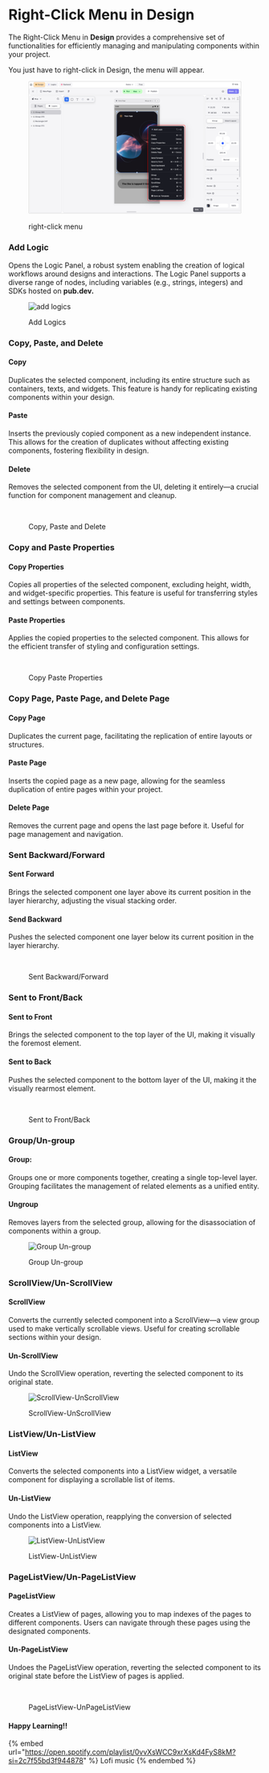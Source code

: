 # Right-Click Menu in Design

The Right-Click Menu in **Design** provides a comprehensive set of functionalities for efficiently managing and manipulating components within your project.

You just have to right-click in Design, the menu will appear.

<figure><img src="../../.gitbook/assets/Right click Menu.png" alt="right-click menu"><figcaption><p>right-click menu</p></figcaption></figure>

### **Add Logic**

Opens the Logic Panel, a robust system enabling the creation of logical workflows around designs and interactions. The Logic Panel supports a diverse range of nodes, including variables (e.g., strings, integers) and SDKs hosted on **pub.dev.**

<figure><img src="../../.gitbook/assets/add logics.gif" alt="add logics"><figcaption><p>Add Logics</p></figcaption></figure>

### **Copy, Paste, and Delete**

#### Copy

Duplicates the selected component, including its entire structure such as containers, texts, and widgets. This feature is handy for replicating existing components within your design.

#### **Paste**

Inserts the previously copied component as a new independent instance. This allows for the creation of duplicates without affecting existing components, fostering flexibility in design.

#### **Delete**

Removes the selected component from the UI, deleting it entirely—a crucial function for component management and cleanup.

<figure><img src="../../.gitbook/assets/copy_paste_delete.gif" alt=""><figcaption><p>Copy, Paste and Delete</p></figcaption></figure>

### **Copy and Paste Properties**

#### **Copy Properties**

Copies all properties of the selected component, excluding height, width, and widget-specific properties. This feature is useful for transferring styles and settings between components.

#### **Paste Properties**

Applies the copied properties to the selected component. This allows for the efficient transfer of styling and configuration settings.

<figure><img src="../../.gitbook/assets/copy_paste_properties.gif" alt=""><figcaption><p>Copy Paste Properties</p></figcaption></figure>

### **Copy Page, Paste Page, and Delete Page**

#### **Copy Page**

Duplicates the current page, facilitating the replication of entire layouts or structures.

#### **Paste Page**

Inserts the copied page as a new page, allowing for the seamless duplication of entire pages within your project.

#### **Delete Page**

Removes the current page and opens the last page before it. Useful for page management and navigation.

### **Sent Backward/Forward**

#### **Sent Forward**

Brings the selected component one layer above its current position in the layer hierarchy, adjusting the visual stacking order.

#### **Send Backward**

Pushes the selected component one layer below its current position in the layer hierarchy.

<figure><img src="../../.gitbook/assets/sent_backward_forward.gif" alt=""><figcaption><p>Sent Backward/Forward</p></figcaption></figure>

### **Sent to Front/Back**

#### **Sent to Front**

Brings the selected component to the top layer of the UI, making it visually the foremost element.

#### **Sent to Back**

Pushes the selected component to the bottom layer of the UI, making it the visually rearmost element.

<figure><img src="../../.gitbook/assets/sen_to_back_front.gif" alt=""><figcaption><p>Sent to Front/Back</p></figcaption></figure>

### **Group/Un-group**

#### **Group:**

Groups one or more components together, creating a single top-level layer. Grouping facilitates the management of related elements as a unified entity.

#### **Ungroup**

Removes layers from the selected group, allowing for the disassociation of components within a group.

<figure><img src="../../.gitbook/assets/group-ungroup.gif" alt="Group Un-group"><figcaption><p>Group Un-group</p></figcaption></figure>

### **ScrollView/Un-ScrollView**

#### **ScrollView**

Converts the currently selected component into a ScrollView—a view group used to make vertically scrollable views. Useful for creating scrollable sections within your design.

#### **Un-ScrollView**

Undo the ScrollView operation, reverting the selected component to its original state.



<figure><img src="../../.gitbook/assets/ScrollView-UnScorllView.gif" alt="ScrollView-UnScrollView"><figcaption><p>ScrollView-UnScrollView</p></figcaption></figure>

### **ListView/Un-ListView**

#### **ListView**

Converts the selected components into a ListView widget, a versatile component for displaying a scrollable list of items.

#### **Un-ListView**

Undo the ListView operation, reapplying the conversion of selected components into a ListView.



<figure><img src="../../.gitbook/assets/ListView-UnListView.gif" alt="ListView-UnListView"><figcaption><p>ListView-UnListView</p></figcaption></figure>

### **PageListView/Un-PageListView**

#### **PageListView**

Creates a ListView of pages, allowing you to map indexes of the pages to different components. Users can navigate through these pages using the designated components.

#### **Un-PageListView**

Undoes the PageListView operation, reverting the selected component to its original state before the ListView of pages is applied.

<figure><img src="../../.gitbook/assets/PageListView-UnPageListView.gif" alt=""><figcaption><p>PageListView-UnPageListView</p></figcaption></figure>

#### Happy Learning!!

{% embed url="https://open.spotify.com/playlist/0vvXsWCC9xrXsKd4FyS8kM?si=2c7f55bd3f944878" %}
Lofi music
{% endembed %}
